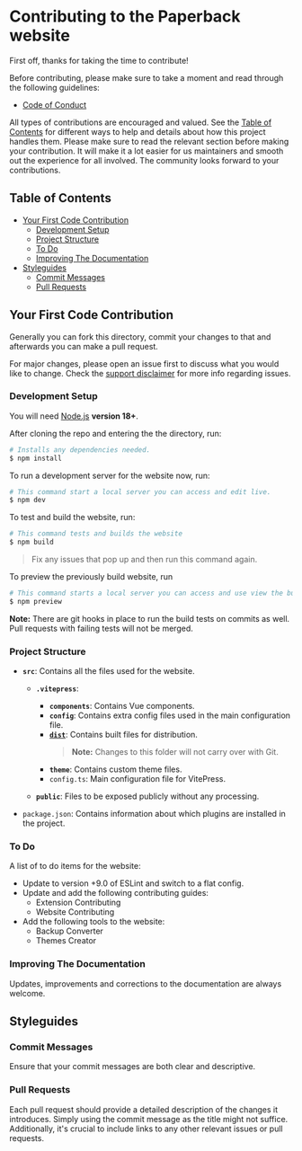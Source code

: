 # Contributing to the Paperback website <!-- omit in toc -->

First off, thanks for taking the time to contribute!

Before contributing, please make sure to take a moment and read through the following guidelines:

- [Code of Conduct](CODE_OF_CONDUCT.md)

All types of contributions are encouraged and valued. See the [Table of Contents](#table-of-contents) for different ways to help and details about how this project handles them. Please make sure to read the relevant section before making your contribution. It will make it a lot easier for us maintainers and smooth out the experience for all involved. The community looks forward to your contributions.

## Table of Contents <!-- omit in toc -->

- [Your First Code Contribution](#your-first-code-contribution)
  - [Development Setup](#development-setup)
  - [Project Structure](#project-structure)
  - [To Do](#to-do)
  - [Improving The Documentation](#improving-the-documentation)
- [Styleguides](#styleguides)
  - [Commit Messages](#commit-messages)
  - [Pull Requests](#pull-requests)

## Your First Code Contribution

Generally you can fork this directory, commit your changes to that and afterwards you can make a pull request.

For major changes, please open an issue first to discuss what you would like to change. Check the [support disclaimer](SUPPORT_DISCLAIMER.md) for more info regarding issues.

### Development Setup

You will need [Node.js](http://nodejs.org) **version 18+**.

After cloning the repo and entering the the directory, run:

```bash
# Installs any dependencies needed.
$ npm install
```

To run a development server for the website now, run:

```bash
# This command start a local server you can access and edit live.
$ npm dev
```

To test and build the website, run:

```bash
# This command tests and builds the website
$ npm build
```

> Fix any issues that pop up and then run this command again.

To preview the previously build website, run

```bash
# This command starts a local server you can access and use view the build.
$ npm preview
```

**Note:** There are git hooks in place to run the build tests on commits as well. Pull requests with failing tests will not be merged.

### Project Structure

- **`src`**: Contains all the files used for the website.

  - **`.vitepress`**:

    - **`components`**: Contains Vue components.
    - **`config`**: Contains extra config files used in the main configuration file.
    - **[`dist`](https://vitepress.dev/guide/deploy)**: Contains built files for distribution.
      > **Note:** Changes to this folder will not carry over with Git.
    - **`theme`**: Contains custom theme files.
    - `config.ts`: Main configuration file for VitePress.

  - **`public`**: Files to be exposed publicly without any processing.

- `package.json`: Contains information about which plugins are installed in the project.

### To Do

A list of to do items for the website:

- Update to version +9.0 of ESLint and switch to a flat config.
- Update and add the following contributing guides:
  - Extension Contributing
  - Website Contributing
- Add the following tools to the website:
  - Backup Converter
  - Themes Creator

### Improving The Documentation

Updates, improvements and corrections to the documentation are always welcome.

## Styleguides

### Commit Messages

Ensure that your commit messages are both clear and descriptive.

### Pull Requests

Each pull request should provide a detailed description of the changes it introduces. Simply using the commit message as the title might not suffice. Additionally, it's crucial to include links to any other relevant issues or pull requests.
